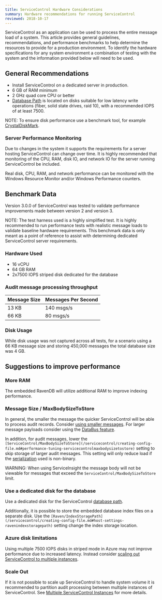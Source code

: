 ```yaml
---
title: ServiceControl Hardware Considerations
summary: Hardware recommendations for running ServiceControl
reviewed: 2018-10-17
---
```


ServiceControl as an application can be used to process the entire message load of a system. This article provides general guidelines, recommendations, and performance benchmarks to help determine the resources to provide for a production environment. To identify the hardware specifications for any system environment a combination of testing with the system and the information provided below will need to be used.

## General Recommendations

* Install ServiceControl on a dedicated server in production.
* 6 GB of RAM minimum
* 2 GHz quad core CPU or better
* [Database Path](/servicecontrol/creating-config-file.md#host-settings-servicecontroldbpath) is located on disks suitable for low latency write operations (fiber, solid state drives, raid 10), with a recommended IOPS of at least 7500.

NOTE: To ensure disk performance use a benchmark tool, for example [CrystalDiskMark](http://crystalmark.info/software/CrystalDiskMark/index-e.html).

### Server Performance Monitoring

Due to changes in the system it supports the requirements for a server hosting ServiceControl can change over time. It is highly recommended that monitoring of the CPU, RAM, disk IO, and network IO for the server running ServiceControl be included.

Real disk, CPU, RAM, and network performance can be monitored with the Windows Resource Monitor and/or Windows Performance counters.

## Benchmark Data

Version 3.0.0 of ServiceControl was tested to validate performance improvements made between version 2 and version 3. 

NOTE: The test harness used is a highly simplified test. It is highly recommended to run performance tests with realistic message loads to validate baseline hardware requirements. This benchmark data is only meant as a point of reference to assist with determining dedicated ServiceControl server requirements.

### Hardware Used

* 16 vCPU
* 64 GB RAM
* 2x7500 IOPS striped disk dedicated for the database

### Audit message processing throughput

Message Size | Messages Per Second
---- | ----
13 KB | 140 msgs/s
66 KB | 80 msgs/s

### Disk Usage

While disk usage was not captured across all tests, for a scenario using a 66 KB message size and storing 450,000 messages the total database size was 4 GB.

## Suggestions to improve performance

### More RAM

The embedded RavenDB will utilize additional RAM to improve indexing performance.

### Message Size / MaxBodySizeToStore

In general, the smaller the message the quicker ServiceControl will be able to process audit records. Consider [using smaller messages](https://particular.net/blog/putting-your-events-on-a-diet). For larger message payloads consider using the [DataBus feature](/nservicebus/messaging/databus/).

In addition, for audit messages, lower the `[ServiceControl/MaxBodySizeToStore](/servicecontrol/creating-config-file.md#performance-tuning-servicecontrolmaxbodysizetostore)` setting to skip storage of larger audit messages. This setting will only reduce load if the [serialization](/nservicebus/serialization/) used is non-binary.

WARNING: When using ServiceInsight the message body will not be viewable for messages that exceed the `ServiceControl/MaxBodySizeToStore` limit.

### Use a dedicated disk for the database

Use a dedicated disk for the ServiceControl [database path](/servicecontrol/creating-config-file.md#host-settings-servicecontroldbpath).

Additionally, it is possible to store the embedded database index files on a separate disk. Use the `[Raven/IndexStoragePath](/servicecontrol/creating-config-file.md#host-settings-ravenindexstoragepath)` setting change the index storage location.

### Azure disk limitations

Using multiple 7500 IOPS disks in striped mode in Azure may not improve performance due to increased latency. Instead consider [scaling out ServiceControl to multiple instances](#suggestions-to-improve-performance-scale-out).

### Scale Out

If it is not possible to scale up ServiceControl to handle system volume it is recommended to partition audit processing between multiple instances of ServiceControl. See [Multiple ServiceControl Instances](distributed-instances.md) for more details.
